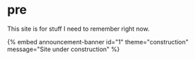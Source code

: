 # pre

This site is for stuff I need to remember right now.

{% embed announcement-banner id="1" theme="construction" message="Site under construction" %}
